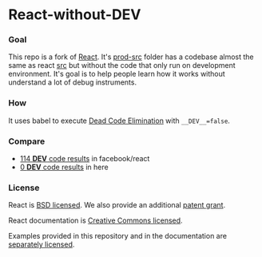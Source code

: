 # React-without-__DEV__

### Goal

This repo is a fork of [React](https://facebook.github.io/react/). It's [prod-src](./prod-src) folder has a codebase almost the same as react [src](./src) but without the code that only run on development environment. It's goal is to help people learn how it works without understand a lot of debug instruments.

### How

It uses babel to execute [Dead Code Elimination](https://en.wikipedia.org/wiki/Dead_code_elimination) with `__DEV__=false`.

### Compare

- [114 __DEV__ code results](https://github.com/facebook/react/search?utf8=%E2%9C%93&q=__DEV__&type=) in facebook/react
- [0 __DEV__ code results](https://github.com/chentsulin/react-without-__DEV__/search?utf8=%E2%9C%93&q=__DEV__&type=) in here


### License

React is [BSD licensed](./LICENSE). We also provide an additional [patent grant](./PATENTS).

React documentation is [Creative Commons licensed](./LICENSE-docs).

Examples provided in this repository and in the documentation are [separately licensed](./LICENSE-examples).
